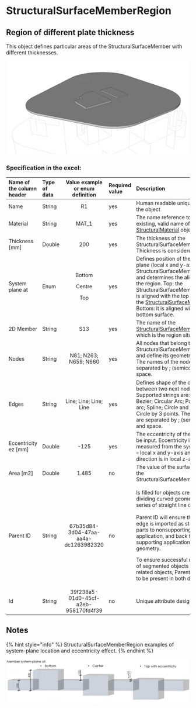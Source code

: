 # StructuralSurfaceMemberRegion

## Region of different plate thickness

This object defines particular areas of the StructuralSurfaceMember with different thicknesses.

![](../.gitbook/assets/16_structuralsurfacememberregion.png)

### Specification in the excel:

<table>
  <thead>
    <tr>
      <th style="text-align:left">Name of the column header</th>
      <th style="text-align:left">Type of data</th>
      <th style="text-align:center">Value example or enum definition</th>
      <th style="text-align:left">Required value</th>
      <th style="text-align:left">Description</th>
    </tr>
  </thead>
  <tbody>
    <tr>
      <td style="text-align:left">Name</td>
      <td style="text-align:left">String</td>
      <td style="text-align:center">R1</td>
      <td style="text-align:left">yes</td>
      <td style="text-align:left">Human readable unique name of the object</td>
    </tr>
    <tr>
      <td style="text-align:left">Material</td>
      <td style="text-align:left">String</td>
      <td style="text-align:center">MAT_1</td>
      <td style="text-align:left">yes</td>
      <td style="text-align:left">The name reference to the existing, valid name of the <a href="https://saf.guide/Content/A_Objects/3_StructuralMaterial.htm">StructuralMaterial</a> object.</td>
    </tr>
    <tr>
      <td style="text-align:left">Thickness [mm]</td>
      <td style="text-align:left">Double</td>
      <td style="text-align:center">200</td>
      <td style="text-align:left">yes</td>
      <td style="text-align:left">The thickness of the StructuralSurfaceMemberRegion Thickness is considered
        in total.</td>
    </tr>
    <tr>
      <td style="text-align:left">System plane at</td>
      <td style="text-align:left">Enum</td>
      <td style="text-align:center">
        <p>Bottom
          <br />
        </p>
        <p>Centre
          <br />
        </p>
        <p>Top</p>
      </td>
      <td style="text-align:left">yes</td>
      <td style="text-align:left">Defines position of the system plane (local x and y-axis) of the StructuralSurfaceMemberRegion
        and determines the alignment of the region. Top: the StructuralSurfaceMemberRegion
        is aligned with the top surface of the <a href="https://saf.guide/Content/A_Objects/8_StructuralSurfaceMember.htm">StructuralSurfaceMember</a>,
        Bottom: it is aligned with the bottom surface.</td>
    </tr>
    <tr>
      <td style="text-align:left">2D Member</td>
      <td style="text-align:left">String</td>
      <td style="text-align:center">S13</td>
      <td style="text-align:left">yes</td>
      <td style="text-align:left">The name of the <a href="https://saf.guide/Content/A_Objects/8_StructuralSurfaceMember.htm">StructuralSurfaceMember</a> to
        which is the region situated.</td>
    </tr>
    <tr>
      <td style="text-align:left">Nodes</td>
      <td style="text-align:left">String</td>
      <td style="text-align:center">N81; N263; N659; N660</td>
      <td style="text-align:left">yes</td>
      <td style="text-align:left">All nodes that belong to StructuralSurfaceMemberRegion and define its
        geometric shape. The names of the nodes are separated by ; (semicolon)
        and space.</td>
    </tr>
    <tr>
      <td style="text-align:left">Edges</td>
      <td style="text-align:left">String</td>
      <td style="text-align:center">Line; Line; Line; Line</td>
      <td style="text-align:left">yes</td>
      <td style="text-align:left">Defines shape of the curve between two next nodes. Supported strings are:
        Line; Bezier; Circular Arc; Parabolic arc; Spline; Circle and Point; Circle
        by 3 points. The names are separated by ; (semicolon) and space.</td>
    </tr>
    <tr>
      <td style="text-align:left">Eccentricity ez [mm]</td>
      <td style="text-align:left">Double</td>
      <td style="text-align:center">-125</td>
      <td style="text-align:left">yes</td>
      <td style="text-align:left">The eccentricity of the slab may be input. Eccentricity is measured from
        the system plane &#x2013; local x and y-axis and the direction is in local
        z-axis.</td>
    </tr>
    <tr>
      <td style="text-align:left">Area [m2]</td>
      <td style="text-align:left">Double</td>
      <td style="text-align:center">1.485</td>
      <td style="text-align:left">no</td>
      <td style="text-align:left">The value of the surface area of the StructuralSurfaceMemberRegion</td>
    </tr>
    <tr>
      <td style="text-align:left">Parent ID</td>
      <td style="text-align:left">String</td>
      <td style="text-align:center">67b35d84-3d04-47aa-aa4a-dc1263982320</td>
      <td style="text-align:left">no</td>
      <td style="text-align:left">
        <p>Is filled for objects created be dividing curved geometry to series of
          straight line objects.
          <br />
          <br />Parent ID will ensure that curved edge is imported as straight parts to
          nonsupporting application, and back to original supporting application
          as curved geometry.</p>
        <p>To ensure successful round trip of segmented objects and their related
          objects, Parent ID needs to be present in both directions.</p>
      </td>
    </tr>
    <tr>
      <td style="text-align:left">Id</td>
      <td style="text-align:left">String</td>
      <td style="text-align:center">39f238a5-01d0-45cf-a2eb-958170fd4f39</td>
      <td style="text-align:left">no</td>
      <td style="text-align:left">Unique attribute designation</td>
    </tr>
  </tbody>
</table>

## Notes

{% hint style="info" %}
StructuralSurfaceMemberRegion examples of system-plane location and eccentricity effect.
{% endhint %}

![](../.gitbook/assets/16_structuralsurfacememberregion2.png)

